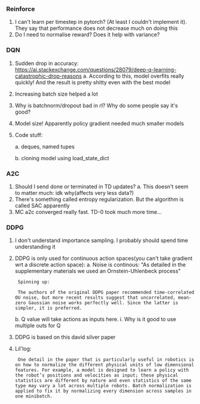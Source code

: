 ### Reinforce
1. I can't learn per timestep in pytorch? (At least I couldn't implement it). They say that performance does not decrease much on doing this
2. Do I need to normalise reward? Does it help with variance? 

### DQN
1. Sudden drop in accuracy: https://ai.stackexchange.com/questions/28079/deep-q-learning-catastrophic-drop-reasons
    a. According to this, model overfits really quickly! And the result is pretty shitty even with the best model
2. Increasing batch size helped a lot
3. Why is batchnorm/dropout bad in rl? Why do some people say it's good? 
4. Model size! Apparently policy gradient needed much smaller models 
5. Code stuff: 

    a. deques, named tupes

    b. cloning model using load_state_dict

### A2C
1. Should I send done or terminated in TD updates?
    a. This doesn't seem to matter much: idk why(affects very less data?)
2. There's something called entropy regularization. But the algorithm is called SAC apparently
3. MC a2c converged really fast. TD-0 took much more time...

### DDPG
1. I don't understand importance sampling. I probably should spend time understanding it
2. DDPG is only used for continuous action spaces(you can't take gradient wrt a discrete action space): 
    a. Noise is continous: 
        "As detailed in the supplementary materials we used an Ornstein-Uhlenbeck process"

        Spinning up:
        
        The authors of the original DDPG paper recommended time-correlated OU noise, but more recent results suggest that uncorrelated, mean-zero Gaussian noise works perfectly well. Since the latter is simpler, it is preferred. 

    b. Q value will take actions as inputs here.
        i. Why is it good to use multiple outs for Q
3. DDPG is based on this david silver paper 
4. Lil'log: 

        One detail in the paper that is particularly useful in robotics is on how to normalize the different physical units of low dimensional features. For example, a model is designed to learn a policy with the robot’s positions and velocities as input; these physical statistics are different by nature and even statistics of the same type may vary a lot across multiple robots. Batch normalization is applied to fix it by normalizing every dimension across samples in one minibatch.
<!-- ### PPO
1.  -->
